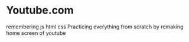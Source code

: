 # Youtube.com
remembering js html css
Practicing everything from scratch by remaking home screen of youtube
